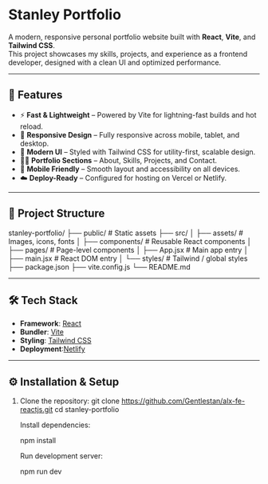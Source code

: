 # Stanley Portfolio

A modern, responsive personal portfolio website built with **React**, **Vite**, and **Tailwind CSS**.  
This project showcases my skills, projects, and experience as a frontend developer, designed with a clean UI and optimized performance.

---

## 🚀 Features

- ⚡ **Fast & Lightweight** – Powered by Vite for lightning-fast builds and hot reload.
- 🎨 **Responsive Design** – Fully responsive across mobile, tablet, and desktop.
- 🌙 **Modern UI** – Styled with Tailwind CSS for utility-first, scalable design.
- 🧑‍💻 **Portfolio Sections** – About, Skills, Projects, and Contact.
- 📱 **Mobile Friendly** – Smooth layout and accessibility on all devices.
- ☁️ **Deploy-Ready** – Configured for hosting on Vercel or Netlify.

---

## 📂 Project Structure

stanley-portfolio/
├── public/ # Static assets
├── src/
│ ├── assets/ # Images, icons, fonts
│ ├── components/ # Reusable React components
│ ├── pages/ # Page-level components
│ ├── App.jsx # Main app entry
│ ├── main.jsx # React DOM entry
│ └── styles/ # Tailwind / global styles
├── package.json
├── vite.config.js
└── README.md

---

## 🛠️ Tech Stack

- **Framework**: [React](https://react.dev/)
- **Bundler**: [Vite](https://vitejs.dev/)
- **Styling**: [Tailwind CSS](https://tailwindcss.com/)
- **Deployment**:[Netlify](https://www.netlify.com/)

---

## ⚙️ Installation & Setup

1. Clone the repository:
   git clone https://github.com/Gentlestan/alx-fe-reactjs.git
   cd stanley-portfolio

   Install dependencies:

   npm install

   Run development server:

   npm run dev
